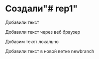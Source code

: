 # Создали"# rep1" 

Добавили текст

Добавили текст через веб браузер

Добавим текст локально

Добавили текст в новой ветке newbranch

